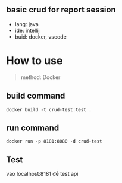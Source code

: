 ## basic crud for report session
- lang: java
- ide: intellij 
- buid: docker, vscode


# How to use

> method: Docker

## build command
`docker build -t crud-test:test .`


## run command
`docker run -p 8181:8080 -d crud-test`


## Test 
vao localhost:8181 để test api
